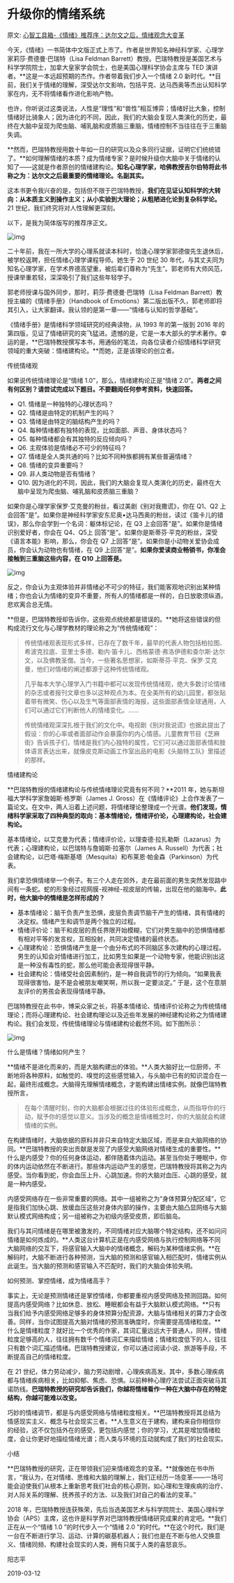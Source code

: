 # 升级你的情绪系统



原文:  [心智工具箱-《情绪》推荐序：达尔文之后，情绪观念大变革](http://www.sohu.com/a/301087752_383867)



今天，《情绪》一书简体中文版正式上市了。作者是世界知名神经科学家、心理学家莉莎·费德曼·巴瑞特（Lisa Feldman Barrett）教授。巴瑞特教授是美国艺术与科学学院院士，加拿大皇家学会院士，也是美国心理科学协会主席与 TED 演讲者。**这是一本远超预期的杰作。作者带着我们步入一个情绪 2.0 新时代。**目前，我们关于情绪的理解，深受达尔文影响，包括平克、达马西奥等杰出认知科学家在内，无不将情绪看作进化影响产物。

也许，你听说过这类说法，人性是“理性”和“兽性”相互博弈；情绪好比大象，控制情绪好比骑象人；因为进化的不同，因此，我们的大脑会复现人类演化的历史，最终在大脑中呈现为爬虫脑、哺乳脑和皮质脑三重脑，情绪控制不当往往在于三重脑失调。

**然而，巴瑞特教授用数十年如一日的研究以及众多同行证据，证明它们统统错了。**如何理解情绪的本质？成为情绪专家？是时候升级你大脑中关于情绪的认知了——这就是作者原创的情绪建构论。**知名心理学家，哈佛教授吉尔伯特将此书称之为：达尔文之后最重要的情绪理论。名副其实。**

这本书更令我兴奋的是，包括但不限于巴瑞特教授，**我们在见证认知科学的大转向：从本质主义到操作主义；从小实验到大理论；从粗陋进化论到复杂科学论。** 21 世纪，我们终究将对人性理解更深刻。

以下，是我为简体版写的推荐序正文。

![img](http://5b0988e595225.cdn.sohucs.com/images/20190314/52065e0fb17d4fd8b9aa94eb1e8d2422.jpeg)





二十年前，我在一所大学的心理系就读本科时，恰逢心理学家郭德俊先生退休后，被学校返聘，担任情绪心理学课程导师。她生于 20 世纪 30 年代，与其丈夫同为知名心理学家，在学术界德高望重，被后辈们尊称为“先生”。郭老师有大师风范，授课举重若轻，深深吸引了我们这些年轻学子。

郭老师授课与国外同步，那时，莉莎·费德曼·巴瑞特（Lisa Feldman Barrett）教授主编的《情绪手册》（Handbook of Emotions）第二版出版不久，郭老师即将其引入，让大家翻译。我认领的是第一章——“情绪与认知的哲学基础”。

《情绪手册》是情绪科学领域研究的经典读物，从 1993 年的第一版到 2016 年的第四版，见证了情绪研究的突飞猛进。遗憾的是，它是一本大部头的学术著作。幸运的是，**巴瑞特教授撰写本书，用通俗的笔法，向各位读者介绍情绪科学研究领域的重大突破：情绪建构论。**而她，正是该理论的创立者。



传统情绪观

如果说传统情绪理论是“情绪 1.0”，那么，情绪建构论正是“情绪 2.0”。**两者之间有何区别？请尝试完成以下题目。不要翻阅任何参考资料，快速回答。**

- Q1. 情绪是一种独特的心理状态吗？
- Q2. 情绪是由特定的机制产生的吗？
- Q3. 情绪是由特定的脑结构产生的吗？
- Q4. 每种情绪都有独特的表现，比如面部、声音、身体状态吗？
- Q5. 每种情绪都会有其独特的反应倾向吗？
- Q6. 主观体验是情绪必不可少的特征吗？
- Q7. 情绪是全人类共通的吗？比如不同种族都拥有某些普遍情绪？
- Q8. 情绪的变异重要吗？
- Q9. 非人类动物是否有情绪？
- Q10. 因为进化的不同，因此，我们的大脑会复现人类演化的历史，最终在大脑中呈现为爬虫脑、哺乳脑和皮质脑三重脑？

如果你是心理学家保罗·艾克曼的粉丝，看过美剧《别对我撒谎》，你在 Q1、Q2 上会回答“是”。如果你是神经科学家安东尼奥•达马西奥的粉丝，读过《笛卡儿的错误》，那么你会学到一个名词：躯体标记论，在 Q3 上会回答“是”。如果你是情绪识别爱好者，你会在 Q4、Q5上 回答“是”。如果你是斯蒂芬·平克的粉丝，深受《语言本能》影响，那么，你会在 Q7 上回答“是”。如果你是小动物关爱协会成员，你会认为动物也有情绪，在 Q9 上回答“是”。**如果你爱读商业畅销书，你准会接触到三重脑这些内容，在 Q10 上回答是。**

![img](http://5b0988e595225.cdn.sohucs.com/images/20190314/7c394ec027d9472c954a47e9487a19fb.jpeg)

反之，你会认为主观体验并非情绪必不可少的特征，我们能客观地识别出某种情绪；你也会认为情绪的变异不重要，所有人的情绪都是一样的，白日放歌须纵酒，悲欢离合总无情。

**但是，巴瑞特教授却告诉你，这些观点统统都是错误的。**她将这些错误的但构成流行文化与心理学教材的理论称之为“传统情绪观”：

> 传统情绪观表现形式多样，已存在了数千年，最早的代表人物包括柏拉图、希波克拉底、亚里士多德、勒内·笛卡儿、西格蒙德·弗洛伊德和查尔斯·达尔文，以及佛教圣僧。当今，一些著名思想家，如斯蒂芬·平克、保罗·艾克曼，他们对情绪的阐述都源于这种传统情绪观。
>
> 几乎每本大学心理学入门书籍中都可以发现传统情绪观，绝大多数讨论情绪的杂志或者报刊文章也多以这种观点为本。在全美所有的幼儿园里，都张贴着带有微笑、伤心以及生气等面部表情的海报，这些面部表情全球通用，人们可以通过它们判断他人的情绪变化。……
>
> 传统情绪观深深扎根于我们的文化中。电视剧《别对我说谎》也据此提出了假设：你的心率或者面部动作会暴露你的内心情感。儿童教育节目《芝麻街》告诉孩子们，情绪是我们内心独特的属性，它们可以通过面部表情和肢体语言表达出来，就像皮克斯动画工作室出品的电影《头脑特工队》里描述的那样。

情绪建构论

**巴瑞特教授的情绪建构论与传统情绪理论究竟有何不同？**2011 年，她与斯坦福大学科学家詹姆斯·格罗斯（James J. Gross）在《情绪评论》上合作发表了一篇论文。在文中，两人沿着上述问题，将情绪理论整理成一个光谱。**他们发现，情绪科学家采取了四种典型的取向：基本情绪论，情绪评价论，心理建构论，社会建构论。**

基本情绪论，以艾克曼为代表；情绪评价论，以理查德·拉扎勒斯（Lazarus）为代表；心理建构论，以巴瑞特与詹姆斯·拉塞尔（James A. Russell）为代表；社会建构论，以巴塔·梅斯基塔（Mesquita）和布莱恩·帕金森（Parkinson）为代表。

我们拿恐惧情绪举一个例子。有三个人走在郊外，走在最前面的男生突然发现路中间有一条蛇。蛇的形象经过视网膜-视神经-视皮层的传输，出现在他的脑海中。**此时，他大脑中的情绪是怎样形成的？**

- 基本情绪论：脑干负责产生恐惧，皮层负责调节脑干产生的情绪，具有情绪的决定权。情绪产生和调节是两个独立的过程。
- 情绪评价论：脑干和皮层的责任界限开始模糊，它们对男生脑中的恐惧情绪都有相对平等的发言权，互相投射，共同决定情绪的最终状态。
- 心理建构论：恐惧情绪产生是一个由分布式的不同脑区多次建构的心理过程。男生的认知会对情绪进行加工，比如男生如果是一个动物专家，他能识别出这是一种没有毒性的蛇，那么他可能会表现得很平静。
- 社会建构论：情绪受社会因素制约，是一种自我调节的行为倾向。“如果我表现得很害怕，是不是会被朋友嘲笑啊，所以我一定要淡定。” 于是，这个在意朋友评价的男孩会表现得情绪平静。

巴瑞特教授在此书中，博采众家之长，将基本情绪论、情绪评价论称之为传统情绪理论；而将心理建构论、社会建构理论以及近些年发展的神经建构论称之为情绪建构论。我们会发现，传统情绪理论与情绪建构论截然不同。如下图所示：

![img](http://5b0988e595225.cdn.sohucs.com/images/20190314/86f6976f2d634bf78904f7b9aaaa041b.jpeg)

什么是情绪？情绪如何产生？

**情绪不是进化而来的，而是大脑构建出的体验。**人类大脑好比一位厨师，不断地将各种原料，如触觉的、嗅觉的这些感觉输入，与头脑中已有的知识混合在一起，最终形成概念。大脑得先理解情绪概念，才能构建出情绪实例。就像巴瑞特教授所言，

> 在每个清醒时刻，你的大脑都会根据过往的体验形成概念，从而指导你的行动，赋予你的感觉以意义。当涉及的概念是情绪概念时，你的大脑就会构建情绪的实例。

在构建情绪时，大脑依据的原料并非只来自特定大脑区域，而是来自大脑网络的协同。**巴瑞特教授的突出贡献是发现了内感受大脑网络对情绪生成的重要性。**什么是内感受？你的任何身体运动，都伴随着体内运动。甚至当你处于睡眠中，你的体内运动依然在不断进行。那些体内运动产生的感觉，巴瑞特教授将其称之为内感受。当你看到蛇，你会血压上升、心跳加速。你的大脑对血压、心跳的感受，就是一种内感受。

内感受网络存在一些非常重要的网络。其中一组被称之为“身体预算分配区域”，它是指我们加快心跳、放缓血压这些对身体内部的操作，主要由大脑凸显网络与大脑默认模式网络构成；另一组被称之为初级内感受皮质，即后脑岛。

我们与其问情绪是在哪里被激发的，不同情绪对应大脑哪个特定结构，还不如问问情绪是如何炼成的。**人类这台计算机正是在内感受网络与执行控制网络等不同大脑网络的交互下，将感官输入大脑中的情绪概念，解码为某种情绪实例。**在解码时，大脑不断进行各种预测，当大脑的预测和感官输入相匹配时，情绪实例从此诞生。当大脑的预测和感官输入不匹配时，我们的大脑会体验失明。

如何预测、掌控情绪，成为情绪高手？

事实上，无论是预测情绪还是掌控情绪，你都要重视内感受网络及预测回路。如何提高内感受网络？比如休息、放松、睡眠都会有益于大脑默认模式网络。**只有当我们给予内感受网络足够多的身体预算分配资源，大脑与情绪相关的算力才会改善。同样，当你试图提高大脑对情绪的预测准确度时，你需要提高情绪粒度。**什么是情绪粒度？就好比一个优秀的作家，其词汇量远远大于普通人，同样，情绪粒度足够高的人，往往拥有数千个情绪词汇来描绘情绪；情绪粒度低下的人，往往只有数个词汇描述情绪。巴瑞特教授建议，你可以通过阅读小说、旅游等手段，不断提高自己的情绪粒度。

在 21 世纪，体力劳动减少，脑力劳动剧增，心理疾病高发。其中，多数心理疾病都与情绪疾病相关，比如抑郁、焦虑、恐惧。以前种种心理疗法尝试正面突破马其诺防线。**巴瑞特教授的研究却告诉我们，你越将情绪看作一种在大脑中存在的特定结构，你越可能难以改变。**

巧妙的情绪调节，都是与内感受网络与情绪粒度相关。**巴瑞特教授将其总结为情感现实主义、概念与社会现实三者。**人生意义在于建构，建构来自你相信你的经验，这不仅包括外在的感受，更包括内感觉；你的学习，尤其是增加情绪粒度，会让你更好地描绘情绪光谱；而人类与环境的互动就构成了我们的社会现实。



小结

**巴瑞特教授的研究，正在带领我们迎来情绪观念的变革。**就像她在书中所言，“我认为，在对情绪、思维和大脑的理解上，我们正经历一场变革——一场可能会迫使我们从根本上重新思考我们社会的核心原则，如心理和生理疾病的治疗、对人际关系的理解、抚养孩子的方法、以及我们对自己的看法的变革。”

2018 年，巴瑞特教授连获殊荣，先后当选美国艺术与科学院院士、美国心理科学协会（APS）主席，这也许是科学界对巴瑞特教授情绪研究成果的肯定吧。**我们正在从一个“情绪 1.0 ”的时代步入一个“情绪 2.0 ”的时代。**在这个时代，我们是一台在不断进行学习、运动、计算的碳基机器人；我们也是在不断与他人交换意义、情绪同频、构建社会现实的人类，拥有只属于人类的喜怒哀乐。



阳志平

2019-03-12
